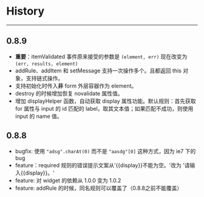 # History

---

## 0.8.9

*   **重要**：itemValidated 事件原来接受的参数是 `(element, err)` 现在改变为 `(err, results, element)`
*   addRule、addItem 和 setMessage 支持一次操作多个。且都返回 this 对象，支持链式操作。
*   支持初始化时传入**非** form 外层容器作为 element。
*   destroy 的时候增加恢复 novalidate 属性值。
*   增加 displayHelper 函数，自动获取 display 属性功能。默认规则：首先获取 for 属性与 input 的 id 匹配的 label，取其文本值；如果匹配不成功，则使用 input 的 name 值。

## 0.8.8

*   bugfix: 使用 `"adsg".charAt(0)` 而不是 `"aasdg"[0]` 这种方式，因为 ie7 下的 bug
*   feature：required 规则的错误提示文案从'{{display}}不能为空。'改为 '请输入{{display}}。'
*   feature: 对 widget 的依赖从 1.0.0 变为 1.0.2
*   feature: addRule 的时候，同名规则可以覆盖了（0.8.8之前不能覆盖）
